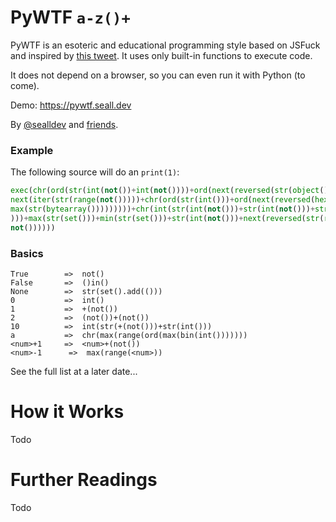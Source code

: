 # PyWTF `a-z()+`

PyWTF is an esoteric and educational programming style based on JSFuck and inspired by [this tweet](https://x.com/chordbug/status/1834642829919781369). It uses only built-in functions to execute code.

It does not depend on a browser, so you can even run it with Python (to come).

Demo: https://pywtf.seall.dev

By [@sealldev](https://twitter.com/sealldev) and [friends](https://github.com/sealldeveloper/pywtf/graphs/contributors).

### Example

The following source will do an `print(1)`:

```python
exec(chr(ord(str(int(not())+int(not())))+ord(next(reversed(str(object())))))+
next(iter(str(range(not()))))+chr(ord(str(int()))+ord(next(reversed(hex(ord(
max(str(bytearray()))))))))+chr(int(str(int(not()))+str(int(not()))+str(int()
)))+max(str(set()))+min(str(set()))+str(int(not()))+next(reversed(str(range(
not())))))
```

### Basics

    True        =>  not()
    False       =>  ()in()
    None        =>  str(set().add(()))
    0           =>  int()
    1           =>  +(not())
    2           =>  (not())+(not())
    10          =>  int(str(+(not()))+str(int()))
    a           =>  chr(max(range(ord(max(bin(int()))))))
    <num>+1     =>  <num>+(not())
    <num>-1      =>  max(range(<num>))

See the full list at a later date...  

# How it Works

Todo

# Further Readings

Todo
